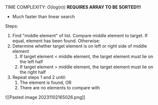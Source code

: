 TIME COMPLEXITY: $O(log(n))$
**REQUIRES ARRAY TO BE SORTED!!!**

- Much faster than linear search

Steps:
1. Find "middle element" of list. Compare middle element to target. If equal, element has been found. Otherwise:
2. Determine whether target element is on left or right side of middle element
	1. If target element < middle element, the target element must lie on the left half
	2. If target element > middle element, the target element must lie on the right half
3. Repeat steps 1 and 2 until:
	1. The element is found, OR
	2. There are no elements to compare with

![[Pasted image 20231102165026.png]]
